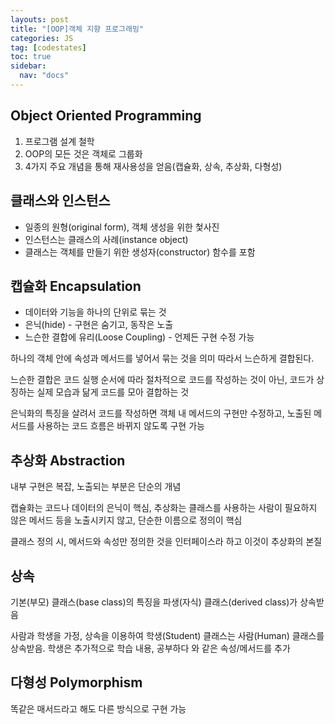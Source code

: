 ```yaml
---
layouts: post
title: "[OOP]객체 지향 프로그래밍"
categories: JS
tag: [codestates]
toc: true
sidebar:
  nav: "docs"
---
```


## Object Oriented Programming

1. 프로그램 설계 철학
2. OOP의 모든 것은 객체로 그룹화
3. 4가지 주요 개념을 통해 재사용성을 얻음(캡슐화, 상속, 추상화, 다형성)

## 클래스와 인스턴스

- 일종의 원형(original form), 객체 생성을 위한 첯사진
- 인스턴스는 클래스의 사례(instance object)
- 클래스는 객체를 만들기 위한 생성자(constructor) 함수를 포함

## 캡슐화 Encapsulation

- 데이터와 기능을 하나의 단위로 묶는 것
- 은닉(hide) - 구현은 숨기고, 동작은 노출
- 느슨한 결합에 유리(Loose Coupling) - 언제든 구현 수정 가능

하나의 객체 안에 속성과 메서드를 넣어서 묶는 것을 의미 따라서 느슨하게 결합된다.

느슨한 결합은 코드 실행 순서에 따라 절차적으로 코드를 작성하는 것이 아닌, 코드가 상징하는 실제 모습과 닮게 코드를 모아 결합하는 것

은닉화의 특징을 살려서 코드를 작성하면 객체 내 메서드의 구현만 수정하고, 노출된 메서드를 사용하는 코드 흐름은 바뀌지 않도록 구현 가능

## 추상화 Abstraction

내부 구현은 복잡, 노출되는 부분은 단순의 개념

캡슐화는 코드나 데이터의 은닉이 핵심, 추상화는 클래스를 사용하는 사람이 필요하지 않은 메서드 등을 노출시키지 않고, 단순한 이름으로 정의이 핵심

클래스 정의 시, 메서드와 속성만 정의한 것을 인터페이스라 하고 이것이 추상화의 본질

## 상속

기본(부모) 클래스(base class)의 특징을 파생(자식) 클래스(derived class)가 상속받음

사람과 학생을 가정, 상속을 이용하여 학생(Student) 클래스는 사람(Human) 클래스를 상속받음. 학생은 추가적으로 학습 내용, 공부하다 와 같은 속성/메서드를 추가

## 다형성 Polymorphism

똑같은 매서드라고 해도 다른 방식으로 구현 가능
